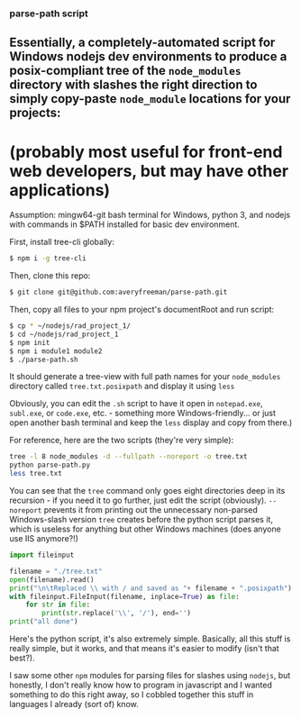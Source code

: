 ### parse-path script

## Essentially, a completely-automated script for Windows nodejs dev environments to produce a posix-compliant tree of the ```node_modules``` directory with slashes the right direction to simply copy-paste ```node_module``` locations for your projects:

# (probably most useful for front-end web developers, but may have other applications)

Assumption:  mingw64-git bash terminal for Windows, python 3, and nodejs with commands in $PATH installed for basic dev environment.

First, install tree-cli globally:

```bash
$ npm i -g tree-cli
```

Then, clone this repo: 

```bash
$ git clone git@github.com:averyfreeman/parse-path.git
```

Then, copy all files to your npm project's documentRoot and run script:

```bash
$ cp * ~/nodejs/rad_project_1/
$ cd ~/nodejs/rad_project_1
$ npm init
$ npm i module1 module2
$ ./parse-path.sh
```

It should generate a tree-view with full path names for your ```node_modules``` directory called ```tree.txt.posixpath``` and display it using ```less``` 

Obviously, you can edit the ```.sh``` script to have it open in ```notepad.exe```, ```subl.exe```, or ```code.exe```, etc. - something more Windows-friendly... or just open another bash terminal and keep the ```less``` display and copy from there.)

For reference, here are the two scripts (they're very simple):

```bash
tree -l 8 node_modules -d --fullpath --noreport -o tree.txt
python parse-path.py
less tree.txt
```

You can see that the ```tree``` command only goes eight directories deep in its recursion - if you need it to go further, just edit the script (obviously).  ```--noreport``` prevents it from printing out the unnecessary non-parsed Windows-slash version ```tree``` creates before the python script parses it, which is useless for anything but other Windows machines (does anyone use IIS anymore?!)

```python
import fileinput

filename = "./tree.txt"
open(filename).read()
print("\n\tReplaced \\ with / and saved as "+ filename + ".posixpath")
with fileinput.FileInput(filename, inplace=True) as file:
    for str in file:
        print(str.replace('\\', '/'), end='')
print("all done")
```

Here's the python script, it's also extremely simple.  Basically, all this stuff is really simple, but it works, and that means it's easier to modify (isn't that best?). 

I saw some other ```npm``` modules for parsing files for slashes using ```nodejs```, but honestly, I don't really know how to program in javascript and I wanted something to do this right away, so I cobbled together this stuff in languages I already (sort of) know.